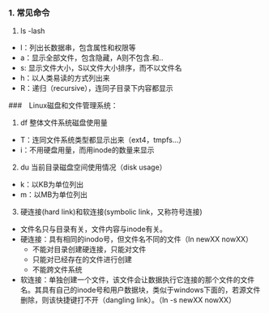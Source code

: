 ### 1. 常见命令

1. ls -lash
  * l：列出长数据串，包含属性和权限等
  * a：显示全部文件，包含隐藏，A则不包含.和..
  * s: 显示文件大小，S以文件大小排序，而不以文件名
  * h：以人类易读的方式列出来
  * R：递归（recursive），连同子目录下内容都显示


###　Linux磁盘和文件管理系统：

1. df 整体文件系统磁盘使用量
  * T：连同文件系统类型都显示出来（ext4，tmpfs...）
  * i：不用硬盘用量，而用inode的数量来显示

2. du 当前目录磁盘空间使用情况（disk usage）
  * k：以KB为单位列出
  * m：以MB为单位列出

3. 硬连接(hard link)和软连接(symbolic link，又称符号连接)
  * 文件名只与目录有关，文件内容与inode有关。
  * 硬连接：具有相同的inodo号，但文件名不同的文件（ln newXX nowXX）
    * 不能对目录创建硬连接，只能对文件
    * 只能对已经存在的文件进行创建
    * 不能跨文件系统
  * 软连接：单独创建一个文件，该文件会让数据执行它连接的那个文件的文件名。其具有自己的inode号和用户数据块，类似于windows下面的，若源文件删除，则该快捷键打不开（dangling link）。（ln -s newXX nowXX）
